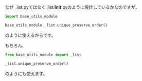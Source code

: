 なぜ _list.pyではなく_list/__init__.pyのように設計しているかなのですが、

```python
import base_utils_module

base_utils_module._list.unique_preserve_order()
```

のように使えるからです。

もちろん、
```python
from base_utils_module import _list

_list.unique_preserve_order()
```
のようにも使えます。
